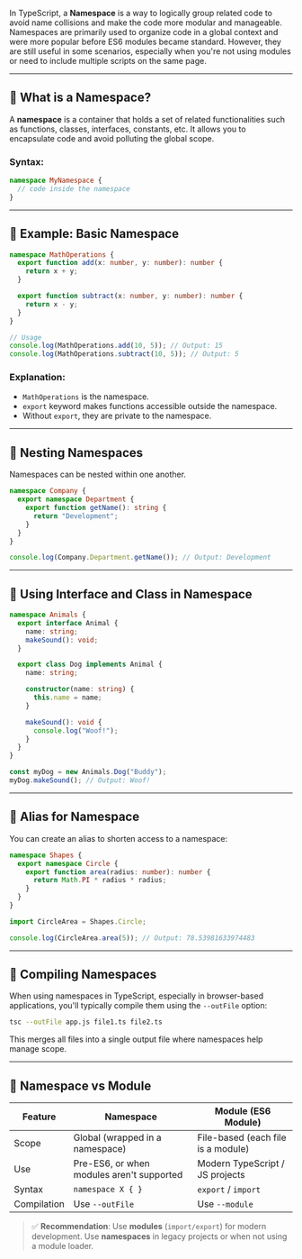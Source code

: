 In TypeScript, a **Namespace** is a way to logically group related code to avoid name collisions and make the code more modular and manageable. Namespaces are primarily used to organize code in a global context and were more popular before ES6 modules became standard. However, they are still useful in some scenarios, especially when you're not using modules or need to include multiple scripts on the same page.

---

## 🔸 What is a Namespace?

A **namespace** is a container that holds a set of related functionalities such as functions, classes, interfaces, constants, etc. It allows you to encapsulate code and avoid polluting the global scope.

### Syntax:

```typescript
namespace MyNamespace {
  // code inside the namespace
}
```

---

## 🔸 Example: Basic Namespace

```typescript
namespace MathOperations {
  export function add(x: number, y: number): number {
    return x + y;
  }

  export function subtract(x: number, y: number): number {
    return x - y;
  }
}

// Usage
console.log(MathOperations.add(10, 5)); // Output: 15
console.log(MathOperations.subtract(10, 5)); // Output: 5
```

### Explanation:

- `MathOperations` is the namespace.
- `export` keyword makes functions accessible outside the namespace.
- Without `export`, they are private to the namespace.

---

## 🔸 Nesting Namespaces

Namespaces can be nested within one another.

```typescript
namespace Company {
  export namespace Department {
    export function getName(): string {
      return "Development";
    }
  }
}

console.log(Company.Department.getName()); // Output: Development
```

---

## 🔸 Using Interface and Class in Namespace

```typescript
namespace Animals {
  export interface Animal {
    name: string;
    makeSound(): void;
  }

  export class Dog implements Animal {
    name: string;

    constructor(name: string) {
      this.name = name;
    }

    makeSound(): void {
      console.log("Woof!");
    }
  }
}

const myDog = new Animals.Dog("Buddy");
myDog.makeSound(); // Output: Woof!
```

---

## 🔸 Alias for Namespace

You can create an alias to shorten access to a namespace:

```typescript
namespace Shapes {
  export namespace Circle {
    export function area(radius: number): number {
      return Math.PI * radius * radius;
    }
  }
}

import CircleArea = Shapes.Circle;

console.log(CircleArea.area(5)); // Output: 78.53981633974483
```

---

## 🔸 Compiling Namespaces

When using namespaces in TypeScript, especially in browser-based applications, you'll typically compile them using the `--outFile` option:

```bash
tsc --outFile app.js file1.ts file2.ts
```

This merges all files into a single output file where namespaces help manage scope.

---

## 🔸 Namespace vs Module

| Feature     | Namespace                                 | Module (ES6 Module)                |
| ----------- | ----------------------------------------- | ---------------------------------- |
| Scope       | Global (wrapped in a namespace)           | File-based (each file is a module) |
| Use         | Pre-ES6, or when modules aren't supported | Modern TypeScript / JS projects    |
| Syntax      | `namespace X { }`                         | `export` / `import`                |
| Compilation | Use `--outFile`                           | Use `--module`                     |

> ✅ **Recommendation**: Use **modules** (`import/export`) for modern development. Use **namespaces** in legacy projects or when not using a module loader.

